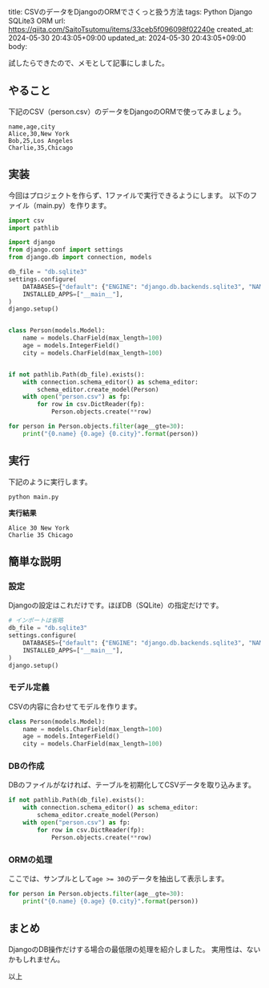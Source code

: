 title: CSVのデータをDjangoのORMでさくっと扱う方法
tags: Python Django SQLite3 ORM
url: https://qiita.com/SaitoTsutomu/items/33ceb5f096098f02240e
created_at: 2024-05-30 20:43:05+09:00
updated_at: 2024-05-30 20:43:05+09:00
body:

試したらできたので、メモとして記事にしました。

## やること

下記のCSV（person.csv）のデータをDjangoのORMで使ってみましょう。

```csv:person.csv
name,age,city
Alice,30,New York
Bob,25,Los Angeles
Charlie,35,Chicago
```

## 実装

今回はプロジェクトを作らず、1ファイルで実行できるようにします。
以下のファイル（main.py）を作ります。

```python:main.py
import csv
import pathlib

import django
from django.conf import settings
from django.db import connection, models

db_file = "db.sqlite3"
settings.configure(
    DATABASES={"default": {"ENGINE": "django.db.backends.sqlite3", "NAME": db_file}},
    INSTALLED_APPS=["__main__"],
)
django.setup()


class Person(models.Model):
    name = models.CharField(max_length=100)
    age = models.IntegerField()
    city = models.CharField(max_length=100)


if not pathlib.Path(db_file).exists():
    with connection.schema_editor() as schema_editor:
        schema_editor.create_model(Person)
    with open("person.csv") as fp:
        for row in csv.DictReader(fp):
            Person.objects.create(**row)

for person in Person.objects.filter(age__gte=30):
    print("{0.name} {0.age} {0.city}".format(person))
```

## 実行

下記のように実行します。

```
python main.py
```

**実行結果**

```
Alice 30 New York
Charlie 35 Chicago
```

## 簡単な説明

### 設定

Djangoの設定はこれだけです。ほぼDB（SQLite）の指定だけです。

```python
# インポートは省略
db_file = "db.sqlite3"
settings.configure(
    DATABASES={"default": {"ENGINE": "django.db.backends.sqlite3", "NAME": db_file}},
    INSTALLED_APPS=["__main__"],
)
django.setup()
```

### モデル定義

CSVの内容に合わせてモデルを作ります。

```python
class Person(models.Model):
    name = models.CharField(max_length=100)
    age = models.IntegerField()
    city = models.CharField(max_length=100)
```

### DBの作成

DBのファイルがなければ、テーブルを初期化してCSVデータを取り込みます。

```python
if not pathlib.Path(db_file).exists():
    with connection.schema_editor() as schema_editor:
        schema_editor.create_model(Person)
    with open("person.csv") as fp:
        for row in csv.DictReader(fp):
            Person.objects.create(**row)
```

### ORMの処理

ここでは、サンプルとして`age >= 30`のデータを抽出して表示します。

```python
for person in Person.objects.filter(age__gte=30):
    print("{0.name} {0.age} {0.city}".format(person))
```

## まとめ

DjangoのDB操作だけする場合の最低限の処理を紹介しました。
実用性は、ないかもしれません。

以上

